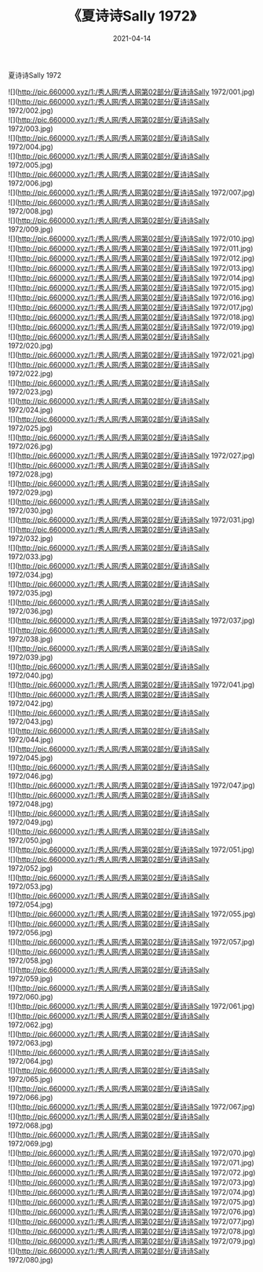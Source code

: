 ﻿---
layout: post
title:  《夏诗诗Sally 1972》
date:   2021-04-14
img: http://pic.660000.xyz/1:/秀人网/秀人网第02部分/夏诗诗Sally 1972/000.jpg
categories: [美女, 清纯, 唯美]
---

夏诗诗Sally 1972

  ![](http://pic.660000.xyz/1:/秀人网/秀人网第02部分/夏诗诗Sally 1972/001.jpg) <br> ![](http://pic.660000.xyz/1:/秀人网/秀人网第02部分/夏诗诗Sally 1972/002.jpg) <br> ![](http://pic.660000.xyz/1:/秀人网/秀人网第02部分/夏诗诗Sally 1972/003.jpg) <br> ![](http://pic.660000.xyz/1:/秀人网/秀人网第02部分/夏诗诗Sally 1972/004.jpg) <br> ![](http://pic.660000.xyz/1:/秀人网/秀人网第02部分/夏诗诗Sally 1972/005.jpg) <br> ![](http://pic.660000.xyz/1:/秀人网/秀人网第02部分/夏诗诗Sally 1972/006.jpg) <br> ![](http://pic.660000.xyz/1:/秀人网/秀人网第02部分/夏诗诗Sally 1972/007.jpg) <br> ![](http://pic.660000.xyz/1:/秀人网/秀人网第02部分/夏诗诗Sally 1972/008.jpg) <br> ![](http://pic.660000.xyz/1:/秀人网/秀人网第02部分/夏诗诗Sally 1972/009.jpg) <br> ![](http://pic.660000.xyz/1:/秀人网/秀人网第02部分/夏诗诗Sally 1972/010.jpg) <br> ![](http://pic.660000.xyz/1:/秀人网/秀人网第02部分/夏诗诗Sally 1972/011.jpg) <br> ![](http://pic.660000.xyz/1:/秀人网/秀人网第02部分/夏诗诗Sally 1972/012.jpg) <br> ![](http://pic.660000.xyz/1:/秀人网/秀人网第02部分/夏诗诗Sally 1972/013.jpg) <br> ![](http://pic.660000.xyz/1:/秀人网/秀人网第02部分/夏诗诗Sally 1972/014.jpg) <br> ![](http://pic.660000.xyz/1:/秀人网/秀人网第02部分/夏诗诗Sally 1972/015.jpg) <br> ![](http://pic.660000.xyz/1:/秀人网/秀人网第02部分/夏诗诗Sally 1972/016.jpg) <br> ![](http://pic.660000.xyz/1:/秀人网/秀人网第02部分/夏诗诗Sally 1972/017.jpg) <br> ![](http://pic.660000.xyz/1:/秀人网/秀人网第02部分/夏诗诗Sally 1972/018.jpg) <br> ![](http://pic.660000.xyz/1:/秀人网/秀人网第02部分/夏诗诗Sally 1972/019.jpg) <br> ![](http://pic.660000.xyz/1:/秀人网/秀人网第02部分/夏诗诗Sally 1972/020.jpg) <br> ![](http://pic.660000.xyz/1:/秀人网/秀人网第02部分/夏诗诗Sally 1972/021.jpg) <br> ![](http://pic.660000.xyz/1:/秀人网/秀人网第02部分/夏诗诗Sally 1972/022.jpg) <br> ![](http://pic.660000.xyz/1:/秀人网/秀人网第02部分/夏诗诗Sally 1972/023.jpg) <br> ![](http://pic.660000.xyz/1:/秀人网/秀人网第02部分/夏诗诗Sally 1972/024.jpg) <br> ![](http://pic.660000.xyz/1:/秀人网/秀人网第02部分/夏诗诗Sally 1972/025.jpg) <br> ![](http://pic.660000.xyz/1:/秀人网/秀人网第02部分/夏诗诗Sally 1972/026.jpg) <br> ![](http://pic.660000.xyz/1:/秀人网/秀人网第02部分/夏诗诗Sally 1972/027.jpg) <br> ![](http://pic.660000.xyz/1:/秀人网/秀人网第02部分/夏诗诗Sally 1972/028.jpg) <br> ![](http://pic.660000.xyz/1:/秀人网/秀人网第02部分/夏诗诗Sally 1972/029.jpg) <br> ![](http://pic.660000.xyz/1:/秀人网/秀人网第02部分/夏诗诗Sally 1972/030.jpg) <br> ![](http://pic.660000.xyz/1:/秀人网/秀人网第02部分/夏诗诗Sally 1972/031.jpg) <br> ![](http://pic.660000.xyz/1:/秀人网/秀人网第02部分/夏诗诗Sally 1972/032.jpg) <br> ![](http://pic.660000.xyz/1:/秀人网/秀人网第02部分/夏诗诗Sally 1972/033.jpg) <br> ![](http://pic.660000.xyz/1:/秀人网/秀人网第02部分/夏诗诗Sally 1972/034.jpg) <br> ![](http://pic.660000.xyz/1:/秀人网/秀人网第02部分/夏诗诗Sally 1972/035.jpg) <br> ![](http://pic.660000.xyz/1:/秀人网/秀人网第02部分/夏诗诗Sally 1972/036.jpg) <br> ![](http://pic.660000.xyz/1:/秀人网/秀人网第02部分/夏诗诗Sally 1972/037.jpg) <br> ![](http://pic.660000.xyz/1:/秀人网/秀人网第02部分/夏诗诗Sally 1972/038.jpg) <br> ![](http://pic.660000.xyz/1:/秀人网/秀人网第02部分/夏诗诗Sally 1972/039.jpg) <br> ![](http://pic.660000.xyz/1:/秀人网/秀人网第02部分/夏诗诗Sally 1972/040.jpg) <br> ![](http://pic.660000.xyz/1:/秀人网/秀人网第02部分/夏诗诗Sally 1972/041.jpg) <br> ![](http://pic.660000.xyz/1:/秀人网/秀人网第02部分/夏诗诗Sally 1972/042.jpg) <br> ![](http://pic.660000.xyz/1:/秀人网/秀人网第02部分/夏诗诗Sally 1972/043.jpg) <br> ![](http://pic.660000.xyz/1:/秀人网/秀人网第02部分/夏诗诗Sally 1972/044.jpg) <br> ![](http://pic.660000.xyz/1:/秀人网/秀人网第02部分/夏诗诗Sally 1972/045.jpg) <br> ![](http://pic.660000.xyz/1:/秀人网/秀人网第02部分/夏诗诗Sally 1972/046.jpg) <br> ![](http://pic.660000.xyz/1:/秀人网/秀人网第02部分/夏诗诗Sally 1972/047.jpg) <br> ![](http://pic.660000.xyz/1:/秀人网/秀人网第02部分/夏诗诗Sally 1972/048.jpg) <br> ![](http://pic.660000.xyz/1:/秀人网/秀人网第02部分/夏诗诗Sally 1972/049.jpg) <br> ![](http://pic.660000.xyz/1:/秀人网/秀人网第02部分/夏诗诗Sally 1972/050.jpg) <br> ![](http://pic.660000.xyz/1:/秀人网/秀人网第02部分/夏诗诗Sally 1972/051.jpg) <br> ![](http://pic.660000.xyz/1:/秀人网/秀人网第02部分/夏诗诗Sally 1972/052.jpg) <br> ![](http://pic.660000.xyz/1:/秀人网/秀人网第02部分/夏诗诗Sally 1972/053.jpg) <br> ![](http://pic.660000.xyz/1:/秀人网/秀人网第02部分/夏诗诗Sally 1972/054.jpg) <br> ![](http://pic.660000.xyz/1:/秀人网/秀人网第02部分/夏诗诗Sally 1972/055.jpg) <br> ![](http://pic.660000.xyz/1:/秀人网/秀人网第02部分/夏诗诗Sally 1972/056.jpg) <br> ![](http://pic.660000.xyz/1:/秀人网/秀人网第02部分/夏诗诗Sally 1972/057.jpg) <br> ![](http://pic.660000.xyz/1:/秀人网/秀人网第02部分/夏诗诗Sally 1972/058.jpg) <br> ![](http://pic.660000.xyz/1:/秀人网/秀人网第02部分/夏诗诗Sally 1972/059.jpg) <br> ![](http://pic.660000.xyz/1:/秀人网/秀人网第02部分/夏诗诗Sally 1972/060.jpg) <br> ![](http://pic.660000.xyz/1:/秀人网/秀人网第02部分/夏诗诗Sally 1972/061.jpg) <br> ![](http://pic.660000.xyz/1:/秀人网/秀人网第02部分/夏诗诗Sally 1972/062.jpg) <br> ![](http://pic.660000.xyz/1:/秀人网/秀人网第02部分/夏诗诗Sally 1972/063.jpg) <br> ![](http://pic.660000.xyz/1:/秀人网/秀人网第02部分/夏诗诗Sally 1972/064.jpg) <br> ![](http://pic.660000.xyz/1:/秀人网/秀人网第02部分/夏诗诗Sally 1972/065.jpg) <br> ![](http://pic.660000.xyz/1:/秀人网/秀人网第02部分/夏诗诗Sally 1972/066.jpg) <br> ![](http://pic.660000.xyz/1:/秀人网/秀人网第02部分/夏诗诗Sally 1972/067.jpg) <br> ![](http://pic.660000.xyz/1:/秀人网/秀人网第02部分/夏诗诗Sally 1972/068.jpg) <br> ![](http://pic.660000.xyz/1:/秀人网/秀人网第02部分/夏诗诗Sally 1972/069.jpg) <br> ![](http://pic.660000.xyz/1:/秀人网/秀人网第02部分/夏诗诗Sally 1972/070.jpg) <br> ![](http://pic.660000.xyz/1:/秀人网/秀人网第02部分/夏诗诗Sally 1972/071.jpg) <br> ![](http://pic.660000.xyz/1:/秀人网/秀人网第02部分/夏诗诗Sally 1972/072.jpg) <br> ![](http://pic.660000.xyz/1:/秀人网/秀人网第02部分/夏诗诗Sally 1972/073.jpg) <br> ![](http://pic.660000.xyz/1:/秀人网/秀人网第02部分/夏诗诗Sally 1972/074.jpg) <br> ![](http://pic.660000.xyz/1:/秀人网/秀人网第02部分/夏诗诗Sally 1972/075.jpg) <br> ![](http://pic.660000.xyz/1:/秀人网/秀人网第02部分/夏诗诗Sally 1972/076.jpg) <br> ![](http://pic.660000.xyz/1:/秀人网/秀人网第02部分/夏诗诗Sally 1972/077.jpg) <br> ![](http://pic.660000.xyz/1:/秀人网/秀人网第02部分/夏诗诗Sally 1972/078.jpg) <br> ![](http://pic.660000.xyz/1:/秀人网/秀人网第02部分/夏诗诗Sally 1972/079.jpg) <br> ![](http://pic.660000.xyz/1:/秀人网/秀人网第02部分/夏诗诗Sally 1972/080.jpg) <br>